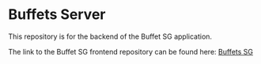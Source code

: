 # Buffets Server

This repository is for the backend of the Buffet SG application.

The link to the Buffet SG frontend repository can be found here: [Buffets SG](https://github.com/guanjunming/buffets-sg)
